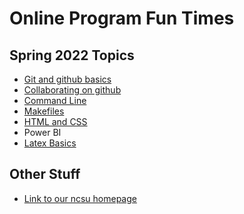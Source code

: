 # Online Program Fun Times

## Spring 2022 Topics
- <a href ="1_git_github/Git_Github.html" target = "_blank">Git and github basics</a>
- <a href ="2_git_collaborate/Collaborating_with_Git.html" target = "_blank">Collaborating on github</a>
- <a href ="3_cli/CLI.html" target = "_blank">Command Line</a>
- <a href ="https://github.com/jonathanmcmahon/make-for-statistics" target = "_blank">Makefiles</a>
- <a href ="5_html_css/HTML_CSS_Basics.html" target = "_blank">HTML and CSS</a>
- Power BI
- <a href ="8_latex/Latex_Basics.html" target = "_blank">Latex Basics</a>

## Other Stuff

- <a target = "_blank" href = "https://statistics.sciences.ncsu.edu/graduate/online-programs/">Link to our ncsu homepage</a>
